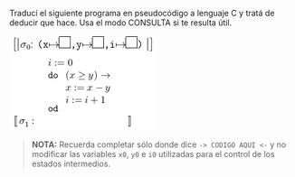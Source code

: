 Traducí el siguiente programa en pseudocódigo a lenguaje C y tratá de deducir que hace. Usa el modo CONSULTA si te resulta útil.

<img src="https://raw.githubusercontent.com/algo1-unc/mumuki-guia-c-laboratorio-1-imperativa-algo-1-unc/master/assets/img1_1603320864285.png" alt="img1_1603320864285.png" width="auto" height="auto">

> **NOTA:** Recuerda completar sólo donde dice `-> CODIGO AQUI <-` y no modificar las variables `x0`, `y0` e `i0` utilizadas para el control de los estados intermedios.
